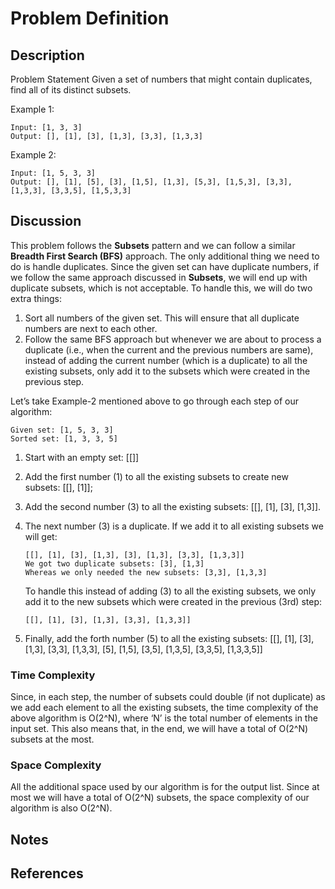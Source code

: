 # Problem Definition

## Description

Problem Statement
Given a set of numbers that might contain duplicates, find all of its distinct subsets.

Example 1:

```plaintext
Input: [1, 3, 3]
Output: [], [1], [3], [1,3], [3,3], [1,3,3]
```

Example 2:

```plaintext
Input: [1, 5, 3, 3]
Output: [], [1], [5], [3], [1,5], [1,3], [5,3], [1,5,3], [3,3], [1,3,3], [3,3,5], [1,5,3,3]
```

## Discussion

This problem follows the **Subsets** pattern and we can follow a similar **Breadth First Search (BFS)** approach. The only additional thing we need to do is handle duplicates. Since the given set can have duplicate numbers, if we follow the same approach discussed in **Subsets**, we will end up with duplicate subsets, which is not acceptable. To handle this, we will do two extra things:

1. Sort all numbers of the given set. This will ensure that all duplicate numbers are next to each other.
2. Follow the same BFS approach but whenever we are about to process a duplicate (i.e., when the current and the previous numbers are same), instead of adding the current number (which is a duplicate) to all the existing subsets, only add it to the subsets which were created in the previous step.

Let’s take Example-2 mentioned above to go through each step of our algorithm:

```plaintext
Given set: [1, 5, 3, 3]  
Sorted set: [1, 3, 3, 5]
```

1. Start with an empty set: [[]]
2. Add the first number (1) to all the existing subsets to create new subsets: [[], [1]];
3. Add the second number (3) to all the existing subsets: [[], [1], [3], [1,3]].
4. The next number (3) is a duplicate. If we add it to all existing subsets we will get:

    ```plaintext
    [[], [1], [3], [1,3], [3], [1,3], [3,3], [1,3,3]]
    We got two duplicate subsets: [3], [1,3]  
    Whereas we only needed the new subsets: [3,3], [1,3,3]
    ```

    To handle this instead of adding (3) to all the existing subsets, we only add it to the new subsets which were created in the previous (3rd) step:

    ```plaintext
    [[], [1], [3], [1,3], [3,3], [1,3,3]]
    ```

5. Finally, add the forth number (5) to all the existing subsets: [[], [1], [3], [1,3], [3,3], [1,3,3], [5], [1,5], [3,5], [1,3,5], [3,3,5], [1,3,3,5]]

### Time Complexity

Since, in each step, the number of subsets could double (if not duplicate) as we add each element to all the existing subsets, the time complexity of the above algorithm is O(2^N), where ‘N’ is the total number of elements in the input set. This also means that, in the end, we will have a total of O(2^N) subsets at the most.

### Space Complexity

All the additional space used by our algorithm is for the output list. Since at most we will have a total of O(2^N) subsets, the space complexity of our algorithm is also O(2^N).

## Notes

## References
